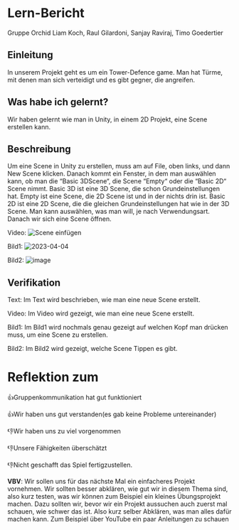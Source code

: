 # Lern-Bericht
Gruppe Orchid
Liam Koch, Raul Gilardoni, Sanjay Raviraj, Timo Goedertier

## Einleitung

In unserem Projekt geht es um ein Tower-Defence game. Man hat Türme, mit denen man sich verteidigt und es gibt gegner, die angreifen.

## Was habe ich gelernt?

Wir haben gelernt wie man in Unity, in einem 2D Projekt, eine Scene erstellen kann.


## Beschreibung
Um eine Scene in Unity zu erstellen, muss am auf File, oben links, und dann New Scene klicken. Danach kommt ein Fenster, in dem man auswählen kann, ob man die “Basic 3DScene“, die Scene “Empty“ oder die “Basic 2D“ Scene nimmt. Basic 3D ist eine 3D Scene, die schon Grundeinstellungen hat. Empty ist eine Scene, die 2D Scene ist und in der nichts drin ist. Basic 2D ist eine 2D Scene, die die gleichen Grundeinstellungen hat wie in der 3D Scene. Man kann auswählen, was man will, je nach Verwendungsart. Danach wir sich eine Scene öffnen.

Video:
![Scene einfügen](https://user-images.githubusercontent.com/110893121/229715848-190236bd-d95e-4ef5-91bc-0e8b22606116.gif)

Bild1:
![2023-04-04](https://user-images.githubusercontent.com/110893121/229716205-ea75df62-c58c-429c-8678-077317786ec9.png)

Bild2:
![image](https://user-images.githubusercontent.com/110893121/229716149-dbff3cc2-0760-45ef-8aa7-e5c86453d52b.png)



## Verifikation

Text: Im Text wird beschrieben, wie man eine neue Scene erstellt.

Video: Im Video wird gezeigt, wie man eine neue Scene erstellt.

Bild1: Im Bild1 wird nochmals genau gezeigt auf welchen Kopf man drücken muss, um eine Scene zu erstellen.

Bild2: Im Bild2 wird gezeigt, welche Scene Tippen es gibt.


# Reflektion zum 

👍Gruppenkommunikation hat gut funktioniert 

👍Wir haben uns gut verstanden(es gab keine Probleme untereinander)





👎Wir haben uns zu viel vorgenommen 

👎Unsere Fähigkeiten überschätzt

👎Nicht geschafft das Spiel fertigzustellen.


**VBV**: 
Wir sollen uns für das nächste Mal ein einfacheres Projekt vornehmen. 
Wir sollten besser abklären, wie gut wir in diesem Thema sind, also kurz testen, was wir können zum Beispiel ein kleines Übungsprojekt machen. 
Dazu sollten wir, bevor wir ein Projekt aussuchen auch zuerst mal schauen, wie schwer das ist. Also kurz selber Abklären, was man alles dafür machen kann. Zum Beispiel über YouTube ein paar Anleitungen zu schauen
